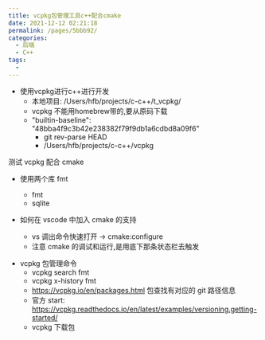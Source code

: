 ```yaml
---
title: vcpkg包管理工具c++配合cmake
date: 2021-12-12 02:21:18
permalink: /pages/5bbb92/
categories:
  - 后端
  - C++
tags:
  - 
---
```



* 使用vcpkg进行c++进行开发
  * 本地项目: /Users/hfb/projects/c-c++/t_vcpkg/
  * vcpkg 不能用homebrew带的,要从原码下载
  *   "builtin-baseline": "48bba4f9c3b42e238382f79f9db1a6cdbd8a09f6"
      * git rev-parse HEAD
      * /Users/hfb/projects/c-c++/vcpkg


测试 vcpkg 配合 cmake

- 使用两个库 fmt

  - fmt
  - sqlite

- 如何在 vscode 中加入 cmake 的支持
  - vs 调出命令快速打开 -> cmake:configure
  * 注意 cmake 的调试和运行,是用底下那条状态栏去触发

* vcpkg 包管理命令
  - vcpkg search fmt
  - vcpkg x-history fmt
  * https://vcpkg.io/en/packages.html 包查找有对应的 git 路径信息
  * 官方 start: https://vcpkg.readthedocs.io/en/latest/examples/versioning.getting-started/
  * vcpkg 下载包
